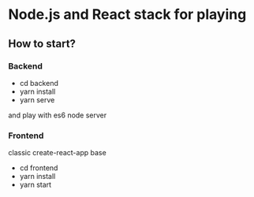 # Node.js and React stack for playing


## How to start?

### Backend
* cd backend
* yarn install
* yarn serve

and play with es6 node server

### Frontend
classic create-react-app base

* cd frontend
* yarn install
* yarn start